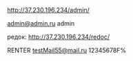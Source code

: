 

http://37.230.196.234/admin/

admin@admin.ru
admin

редок: http://37.230.196.234/redoc/


RENTER
testMail55@mail.ru
12345678F%